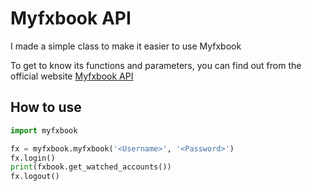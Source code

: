 # Myfxbook API

I made a simple class to make it easier to use Myfxbook

To get to know its functions and parameters, you can find out from the official website [Myfxbook API](https://www.myfxbook.com/api)

## How to use

``` python
import myfxbook

fx = myfxbook.myfxbook('<Username>', '<Password>')
fx.login()
print(fxbook.get_watched_accounts())
fx.logout()
```
